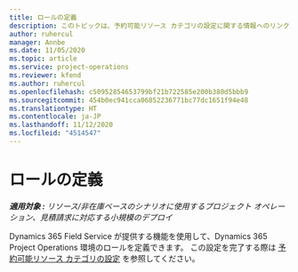 ```yaml
---
title: ロールの定義
description: このトピックは、予約可能リソース カテゴリの設定に関する情報へのリンクを提供します。
author: ruhercul
manager: Annbe
ms.date: 11/05/2020
ms.topic: article
ms.service: project-operations
ms.reviewer: kfend
ms.author: ruhercul
ms.openlocfilehash: c50952854653799bf21b722585e200b380d5bbb9
ms.sourcegitcommit: 454b0ec941cca06852236771bc77dc1651f94e48
ms.translationtype: HT
ms.contentlocale: ja-JP
ms.lasthandoff: 11/12/2020
ms.locfileid: "4514547"
---
```

# <a name="define-roles"></a>ロールの定義

_**適用対象 :** リソース/非在庫ベースのシナリオに使用するプロジェクト オペレーション、見積請求に対応する小規模のデプロイ_

Dynamics 365 Field Service が提供する機能を使用して、Dynamics 365 Project Operations 環境のロールを定義できます。 この設定を完了する際は [予約可能リソース カテゴリの設定](https://docs.microsoft.com/dynamics365/field-service/set-up-bookable-resource-categories) を参照してください。
